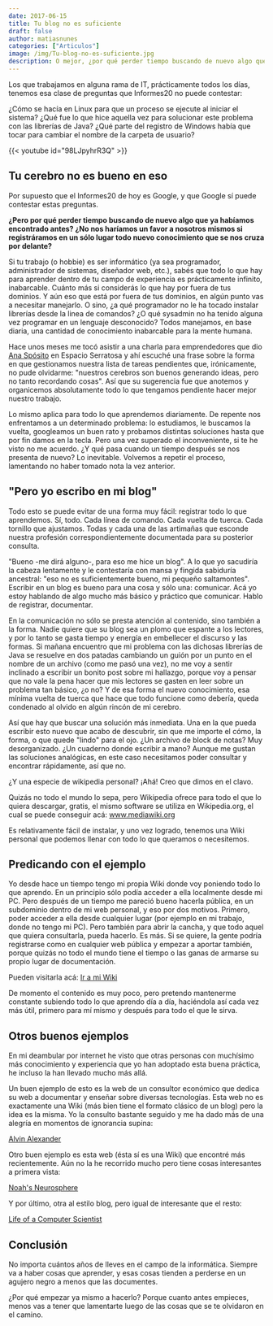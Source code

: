 ```yaml
---
date: 2017-06-15
title: Tu blog no es suficiente
draft: false
author: matiasnunes
categories: ["Articulos"]
image: /img/Tu-blog-no-es-suficiente.jpg
description: O mejor, ¿por qué perder tiempo buscando de nuevo algo que ya habíamos encontrado antes?
---
```


Los que trabajamos en alguna rama de IT, prácticamente todos los días, tenemos esa clase de preguntas que Informes20 no puede contestar:

¿Cómo se hacía en Linux para que un proceso se ejecute al iniciar el sistema?
¿Qué fue lo que hice aquella vez para solucionar este problema con las librerías de Java?
¿Qué parte del registro de Windows había que tocar para cambiar el nombre de la carpeta de usuario?

{{< youtube id="98LJpyhrR3Q" >}}

## Tu cerebro no es bueno en eso

Por supuesto que el Informes20 de hoy es Google, y que Google sí puede contestar estas preguntas.

**¿Pero por qué perder tiempo buscando de nuevo algo que ya habíamos encontrado antes? ¿No nos haríamos un favor a nosotros mismos si registráramos en un sólo lugar todo nuevo conocimiento que se nos cruza por delante?**

Si tu trabajo (o hobbie) es ser informático (ya sea programador, administrador de sistemas, diseñador web, etc.), sabés que todo lo que hay para aprender dentro de tu campo de experiencia es prácticamente infinito, inabarcable. Cuánto más si considerás lo que hay por fuera de tus dominios.
Y aún eso que está por fuera de tus dominios, en algún punto vas a necesitar manejarlo. O sino, ¿a qué programador no le ha tocado instalar librerías desde la linea de comandos? ¿O qué sysadmin no ha tenido alguna vez programar en un lenguaje desconocido? Todos manejamos, en base diaria, una cantidad de conocimiento inabarcable para la mente humana.

Hace unos meses me tocó asistir a una charla para emprendedores que dio [Ana Spósito](https://twitter.com/analaurasposito "Ana Spósito Twitter") en Espacio Serratosa y ahí escuché una frase sobre la forma en que gestionamos nuestra lista de tareas pendientes que, irónicamente, no pude olvidarme: "nuestros cerebros son buenos generando ideas, pero no tanto recordando cosas". Así que su sugerencia fue que anotemos y organicemos absolutamente todo lo que tengamos pendiente hacer mejor nuestro trabajo.

Lo mismo aplica para todo lo que aprendemos diariamente. De repente nos enfrentamos a un determinado problema: lo estudiamos, le buscamos la vuelta, googleamos un buen rato y probamos distintas soluciones hasta que por fin damos en la tecla.
Pero una vez superado el inconveniente, si te he visto no me acuerdo.
¿Y qué pasa cuando un tiempo después se nos presenta de nuevo? Lo inevitable. Volvemos a repetir el proceso, lamentando no haber tomado nota la vez anterior.

## "Pero yo escribo en mi blog"

Todo esto se puede evitar de una forma muy fácil: registrar todo lo que aprendemos. Sí, todo. Cada línea de comando. Cada vuelta de tuerca. Cada tornillo que ajustamos. Todas y cada una de las artimañas que esconde nuestra profesión correspondientemente documentada para su posterior consulta.

"Bueno -me dirá alguno-, para eso me hice un blog". A lo que yo sacudiría la cabeza lentamente y le contestaría con mansa y fingida sabiduría ancestral: "eso no es suficientemente bueno, mi pequeño saltamontes".
Escribir en un blog es bueno para una cosa y sólo una: comunicar. Acá yo estoy hablando de algo mucho más básico y práctico que comunicar.
Hablo de registrar, documentar.

En la comunicación no sólo se presta atención al contenido, sino también a la forma. Nadie quiere que su blog sea un plomo que espante a los lectores, y por lo tanto se gasta tiempo y energía en embellecer el discurso y las formas.
Si mañana encuentro que mi problema con las dichosas librerías de Java se resuelve en dos patadas cambiando un guión por un punto en el nombre de un archivo (como me pasó una vez), no me voy a sentir inclinado a escribir un bonito post sobre mi hallazgo, porque voy a pensar que no vale la pena hacer que mis lectores se gasten en leer sobre un problema tan básico, ¿o no? Y de esa forma el nuevo conocimiento, esa mínima vuelta de tuerca que hace que todo funcione como debería, queda condenado al olvido en algún rincón de mi cerebro.

Así que hay que buscar una solución más inmediata. Una en la que pueda escribir esto nuevo que acabo de descubrir, sin que me importe el cómo, la forma, o que quede "lindo" para el ojo.
¿Un archivo de block de notas? Muy desorganizado. ¿Un cuaderno donde escribir a mano? Aunque me gustan las soluciones analógicas, en este caso necesitamos poder consultar y encontrar rápidamente, así que no.

¿Y una especie de wikipedia personal? ¡Ahá! Creo que dimos en el clavo.

Quizás no todo el mundo lo sepa, pero Wikipedia ofrece para todo el que lo quiera descargar, gratis, el mismo software se utiliza en Wikipedia.org, el cual se puede conseguir acá: www.mediawiki.org

Es relativamente fácil de instalar, y uno vez logrado, tenemos una Wiki personal que podemos llenar con todo lo que queramos o necesitemos. 

## Predicando con el ejemplo

Yo desde hace un tiempo tengo mi propia Wiki donde voy poniendo todo lo que aprendo. En un principio sólo podía acceder a ella localmente desde mi PC.
Pero después de un tiempo me pareció bueno hacerla pública, en un subdominio dentro de mi web personal, y eso por dos motivos. Primero, poder acceder a ella desde cualquier lugar (por ejemplo en mi trabajo, donde no tengo mi PC). Pero también para abrir la cancha, y que todo aquel que quiera consultarla, pueda hacerlo.
Es más. Si se quiere, la gente podría registrarse como en cualquier web pública y empezar a aportar también, porque quizás no todo el mundo tiene el tiempo o las ganas de armarse su propio lugar de documentación.

Pueden visitarla acá: [Ir a mi Wiki](http://wiki.matiascreaweb.uy "Matias Wiki") 

De momento el contenido es muy poco, pero pretendo mantenerme constante subiendo todo lo que aprendo día a día, haciéndola así cada vez más útil, primero para mí mismo y después para todo el que le sirva.

## Otros buenos ejemplos

En mi deambular por internet he visto que otras personas con muchísimo más conocimiento y experiencia que yo han adoptado esta buena práctica, he incluso la han llevado mucho más allá.

Un buen ejemplo de esto es la web de un consultor económico que dedica su web a documentar y enseñar sobre diversas tecnologías. Esta web no es exactamente una Wiki (más bien tiene el formato clásico de un blog) pero la idea es la misma. Yo la consulto bastante seguido y me ha dado más de una alegría en momentos de ignorancia supina:

[Alvin Alexander](http://alvinalexander.com/ "Alvin Alexander")

Otro buen ejemplo es esta web (ésta sí es una Wiki) que encontré más recientemente. Aún no la he recorrido mucho pero tiene cosas interesantes a primera vista:

[Noah's Neurosphere](http://www.noah.org/wiki/Category:Engineering "Noah's Neurosphere")

Y por último, otra al estilo blog, pero igual de interesante que el resto:

[Life of a Computer Scientist](http://lifecs.likai.org/ "Life of a Computer Scientist")

## Conclusión

No importa cuántos años de lleves en el campo de la informática. Siempre va a haber cosas que aprender, y esas cosas tienden a perderse en un agujero negro a menos que las documentes.

¿Por qué empezar ya mismo a hacerlo? Porque cuanto antes empieces, menos vas a tener que lamentarte luego de las cosas que se te olvidaron en el camino.
